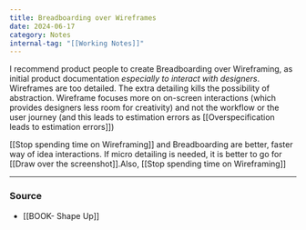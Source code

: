 ```yaml
---
title: Breadboarding over Wireframes
date: 2024-06-17
category: Notes
internal-tag: "[[Working Notes]]"
---
```

I recommend product people to create Breadboarding over Wireframing, as initial product documentation _especially to interact with designers_. Wireframes are too detailed. The extra detailing kills the possibility of abstraction. Wireframe focuses more on on-screen interactions (which provides designers less room for creativity) and not the workflow or the user journey (and this leads to estimation errors as [[Overspecification leads to estimation errors]])

[[Stop spending time on Wireframing]] and Breadboarding are better, faster way of idea interactions. If micro detailing is needed, it is better to go for [[Draw over the screenshot]].Also, [[Stop spending time on Wireframing]]

---
### Source
- [[BOOK- Shape Up]]